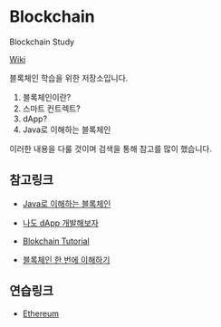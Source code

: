 # Blockchain

Blockchain Study

[Wiki](https://github.com/KimHunJin/Blockchain/wiki)

블록체인 학습을 위한 저장소입니다. 

1. 블록체인이란?
2. 스마트 컨트렉트?
3. dApp?
4. Java로 이해하는 블록체인

이러한 내용을 다룰 것이며 검색을 통해 참고를 많이 했습니다.

## 참고링크

* [Java로 이해하는 블록체인](http://guruble.com/java-%EC%BD%94%EB%93%9C%EB%A1%9C-%EC%9D%B4%ED%95%B4%ED%95%98%EB%8A%94-%EB%B8%94%EB%A1%9D%EC%B2%B4%EC%9D%B8blockchain/)

* [나도 dApp 개발해보자](http://www.chaintalk.io/archive/lecture/1)

* [Blokchain Tutorial](https://www.edureka.co/blog/blockchain-tutorial/)

* [블록체인 한 번에 이해하기](http://homoefficio.github.io/2017/11/19/%EB%B8%94%EB%A1%9D%EC%B2%B4%EC%9D%B8-%ED%95%9C-%EB%B2%88%EC%97%90-%EC%9D%B4%ED%95%B4%ED%95%98%EA%B8%B0/)

## 연습링크

* [Ethereum](https://ethereum.github.io/browser-solidity/#optimize=false&version=soljson-v0.4.20+commit.3155dd80.js)
